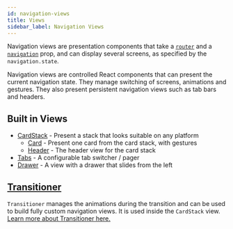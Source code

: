```yaml
---
id: navigation-views
title: Views
sidebar_label: Navigation Views
---
```


Navigation views are presentation components that take a [`router`](routers.md) and a [`navigation`](navigation-prop.md) prop, and can display several screens, as specified by the `navigation.state`.

Navigation views are controlled React components that can present the current navigation state. They manage switching of screens, animations and gestures. They also present persistent navigation views such as tab bars and headers.

## Built in Views

* [CardStack](https://github.com/react-community/react-navigation/blob/master/src/views/CardStack/CardStack.js) - Present a stack that looks suitable on any platform
  * [Card](https://github.com/react-community/react-navigation/blob/master/src/views/CardStack/Card.js) - Present one card from the card stack, with gestures
  * [Header](https://github.com/react-community/react-navigation/blob/master/src/views/Header/Header.js) - The header view for the card stack
* [Tabs](https://github.com/react-community/react-navigation/blob/master/src/views/TabView/TabView.js) - A configurable tab switcher / pager
* [Drawer](https://github.com/react-community/react-navigation/blob/master/src/views/Drawer/DrawerView.js) - A view with a drawer that slides from the left

## [Transitioner](/docs/views/transitioner)

`Transitioner` manages the animations during the transition and can be used to build fully custom navigation views. It is used inside the `CardStack` view. [Learn more about Transitioner here.](transitioner.md)
